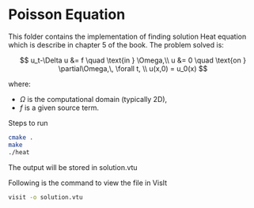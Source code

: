 # Poisson Equation
This folder contains the implementation of finding solution Heat equation which is describe in chapter 5 of the book. The problem solved is:

$$
  u_t-\Delta u &= f \quad \text{in } \Omega,\\
  u &= 0 \quad \text{on } \partial\Omega,\, \forall t, \\
  u(x,0) = u_0(x)
$$


where:
- $\Omega$ is the computational domain (typically 2D),
- $f$ is a given source term.

Steps to run

```bash
cmake .
make
./heat
```

The output will be stored in solution.vtu

Following is the command to view the file in VisIt
```bash
visit -o solution.vtu
```
